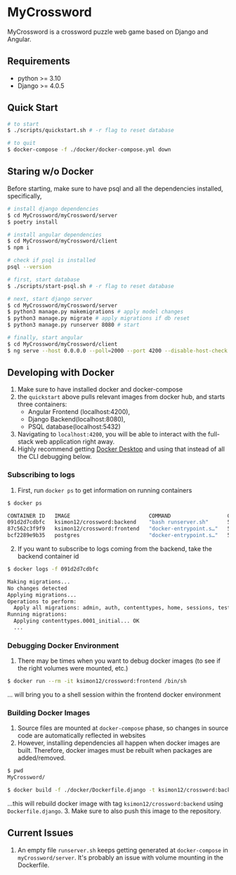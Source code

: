 # MyCrossword

MyCrossword is a crossword puzzle web game based on Django and Angular.
## Requirements
- python >= 3.10
- Django >= 4.0.5
## Quick Start
```bash
# to start
$ ./scripts/quickstart.sh # -r flag to reset database

# to quit
$ docker-compose -f ./docker/docker-compose.yml down
```

## Staring w/o Docker
Before starting, make sure to have psql and all the dependencies installed, specifically, 
```bash 
# install django dependencies
$ cd MyCrossword/myCrossword/server
$ poetry install

# install angular dependencies
$ cd MyCrossword/myCrossword/client
$ npm i

# check if psql is installed 
psql --version 
```
```bash
# first, start database
$ ./scripts/start-psql.sh # -r flag to reset database

# next, start django server
$ cd MyCrossword/myCrossword/server
$ python3 manage.py makemigrations # apply model changes
$ python3 manage.py migrate # apply migrations if db reset
$ python3 manage.py runserver 8080 # start

# finally, start angular
$ cd MyCrossword/myCrossword/client
$ ng serve --host 0.0.0.0 --poll=2000 --port 4200 --disable-host-check
```

## Developing with Docker
1. Make sure to have installed docker and docker-compose
2. the `quickstart` above pulls relevant images from docker hub, and starts three containers:
   - Angular Frontend (localhost:4200), 
   - Django Backend(localhost:8080), 
   - PSQL database(localhost:5432)
3. Navigating to `localhost:4200`, you will be able to interact with the full-stack web application right away.
4. Highly recommend getting [Docker Desktop](https://www.docker.com/products/docker-desktop/) and using that instead of all the CLI debugging below.
### Subscribing to logs
1. First, run `docker ps` to get information on running containers
```bash
$ docker ps

CONTAINER ID   IMAGE                         COMMAND                  CREATED         STATUS                   PORTS                                        NAMES
091d2d7cdbfc   ksimon12/crossword:backend    "bash runserver.sh"      5 minutes ago   Up 5 minutes             5432/tcp, 8081/tcp, 0.0.0.0:8080->8080/tcp   docker_server_1
87c562c3f9f9   ksimon12/crossword:frontend   "docker-entrypoint.s…"   5 minutes ago   Up 5 minutes             0.0.0.0:4200->4200/tcp, 8080-8081/tcp        docker_client_1
bcf2289e9b35   postgres                      "docker-entrypoint.s…"   5 minutes ago   Up 5 minutes (healthy)   5432/tcp                                     docker_db_1
```
2. If you want to subscribe to logs coming from the backend, take the backend container id
```bash
$ docker logs -f 091d2d7cdbfc 

Making migrations...
No changes detected
Applying migrations...
Operations to perform:
  Apply all migrations: admin, auth, contenttypes, home, sessions, testapp
Running migrations:
  Applying contenttypes.0001_initial... OK
  ...
```

### Debugging Docker Environment
1. There may be times when you want to debug docker images (to see if the right volumes were mounted, etc.)
```bash
$ docker run --rm -it ksimon12/crossword:frontend /bin/sh
```
... will bring you to a shell session within the frontend docker environment 

### Building Docker Images
1. Source files are mounted at `docker-compose` phase, so changes in source code are automatically reflected in websites
2. However, installing dependencies all happen when docker images are built. Therefore, docker images must be rebuilt when packages are added/removed. 
```bash
$ pwd
MyCrossword/

$ docker build -f ./docker/Dockerfile.django -t ksimon12/crossword:backend .
```
...this will rebuild docker image with tag `ksimon12/crossword:backend` using `Dockerfile.django`. 
3. Make sure to also push this image to the repository. 

## Current Issues
1. An empty file `runserver.sh` keeps getting generated at `docker-compose` in `myCrossword/server`. It's probably an issue with volume mounting in the Dockerfile.
